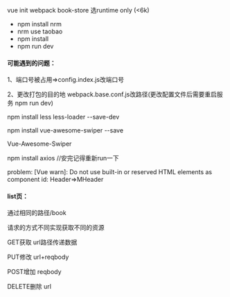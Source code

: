 vue init webpack book-store
选runtime only (<6k)

- npm install nrm 
- nrm use taobao
- npm install
- npm run dev

#### 可能遇到的问题：

1、端口号被占用=>config.index.js改端口号 

2、更改打包的目的地 webpack.base.conf.js改路径(更改配置文件后需要重启服务 npm run dev)

npm install less less-loader --save-dev

npm install vue-awesome-swiper --save

Vue-Awesome-Swiper

npm install axios //安完记得重新run一下
 
problem:
 [Vue warn]: Do not use built-in or reserved HTML elements as component id: Header=>MHeader

#### list页：

通过相同的路径/book

请求的方式不同实现获取不同的资源

GET获取 url路径传递数据

PUT修改 url+reqbody

POST增加 reqbody

DELETE删除 url

